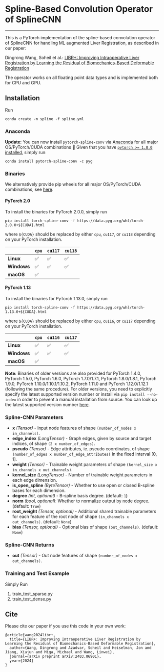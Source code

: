 
# Spline-Based Convolution Operator of SplineCNN


--------------------------------------------------------------------------------

This is a PyTorch implementation of the spline-based convolution operator of SplineCNN for handling ML augmented Liver Registration, as described in our paper:

Dingrong Wang, Soheil et al.: [LIBR+: Improving Intraoperative Liver Registration by Learning the Residual of Biomechanics-Based Deformable Registration](https://arxiv.org/abs/2403.06901)

The operator works on all floating point data types and is implemented both for CPU and GPU.

## Installation

Run

```
conda create -n spline -f spline.yml
```

### Anaconda

**Update:** You can now install `pytorch-spline-conv` via [Anaconda](https://anaconda.org/pyg/pytorch-spline-conv) for all major OS/PyTorch/CUDA combinations 🤗
Given that you have [`pytorch >= 1.8.0` installed](https://pytorch.org/get-started/locally/), simply run

```
conda install pytorch-spline-conv -c pyg
```

### Binaries

We alternatively provide pip wheels for all major OS/PyTorch/CUDA combinations, see [here](https://data.pyg.org/whl).

#### PyTorch 2.0

To install the binaries for PyTorch 2.0.0, simply run

```
pip install torch-spline-conv -f https://data.pyg.org/whl/torch-2.0.0+${CUDA}.html
```

where `${CUDA}` should be replaced by either `cpu`, `cu117`, or `cu118` depending on your PyTorch installation.

|             | `cpu` | `cu117` | `cu118` |
|-------------|-------|---------|---------|
| **Linux**   | ✅    | ✅      | ✅      |
| **Windows** | ✅    | ✅      | ✅      |
| **macOS**   | ✅    |         |         |

#### PyTorch 1.13

To install the binaries for PyTorch 1.13.0, simply run

```
pip install torch-spline-conv -f https://data.pyg.org/whl/torch-1.13.0+${CUDA}.html
```

where `${CUDA}` should be replaced by either `cpu`, `cu116`, or `cu117` depending on your PyTorch installation.

|             | `cpu` | `cu116` | `cu117` |
|-------------|-------|---------|---------|
| **Linux**   | ✅    | ✅      | ✅      |
| **Windows** | ✅    | ✅      | ✅      |
| **macOS**   | ✅    |         |         |

**Note:** Binaries of older versions are also provided for PyTorch 1.4.0, PyTorch 1.5.0, PyTorch 1.6.0, PyTorch 1.7.0/1.7.1, PyTorch 1.8.0/1.8.1, PyTorch 1.9.0, PyTorch 1.10.0/1.10.1/1.10.2, PyTorch 1.11.0 and PyTorch 1.12.0/1.12.1 (following the same procedure).
For older versions, you need to explicitly specify the latest supported version number or install via `pip install --no-index` in order to prevent a manual installation from source.
You can look up the latest supported version number [here](https://data.pyg.org/whl).


### Spline-CNN Parameters

* **x** *(Tensor)* - Input node features of shape `(number_of_nodes x in_channels)`.
* **edge_index** *(LongTensor)* - Graph edges, given by source and target indices, of shape `(2 x number_of_edges)`.
* **pseudo** *(Tensor)* - Edge attributes, ie. pseudo coordinates, of shape `(number_of_edges x number_of_edge_attributes)` in the fixed interval [0, 1].
* **weight** *(Tensor)* - Trainable weight parameters of shape `(kernel_size x in_channels x out_channels)`.
* **kernel_size** *(LongTensor)* - Number of trainable weight parameters in each edge dimension.
* **is_open_spline** *(ByteTensor)* - Whether to use open or closed B-spline bases for each dimension.
* **degree** *(int, optional)* - B-spline basis degree. (default: `1`)
* **norm** *(bool, optional)*: Whether to normalize output by node degree. (default: `True`)
* **root_weight** *(Tensor, optional)* - Additional shared trainable parameters for each feature of the root node of shape `(in_channels x out_channels)`. (default: `None`)
* **bias** *(Tensor, optional)* - Optional bias of shape `(out_channels)`. (default: `None`)

### Spline-CNN Returns

* **out** *(Tensor)* - Out node features of shape `(number_of_nodes x out_channels)`.

### Training and Test Example

Simply Run

1. train_test_sparse.py
2. train_test_dense.py

## Cite

Please cite our paper if you use this code in your own work:

```
@article{wang2024libr+,
  title={LIBR+: Improving Intraoperative Liver Registration by Learning the Residual of Biomechanics-Based Deformable Registration},
  author={Wang, Dingrong and Azadvar, Soheil and Heiselman, Jon and Jiang, Xiajun and Miga, Michael and Wang, Linwei},
  journal={arXiv preprint arXiv:2403.06901},
  year={2024}
}
```


